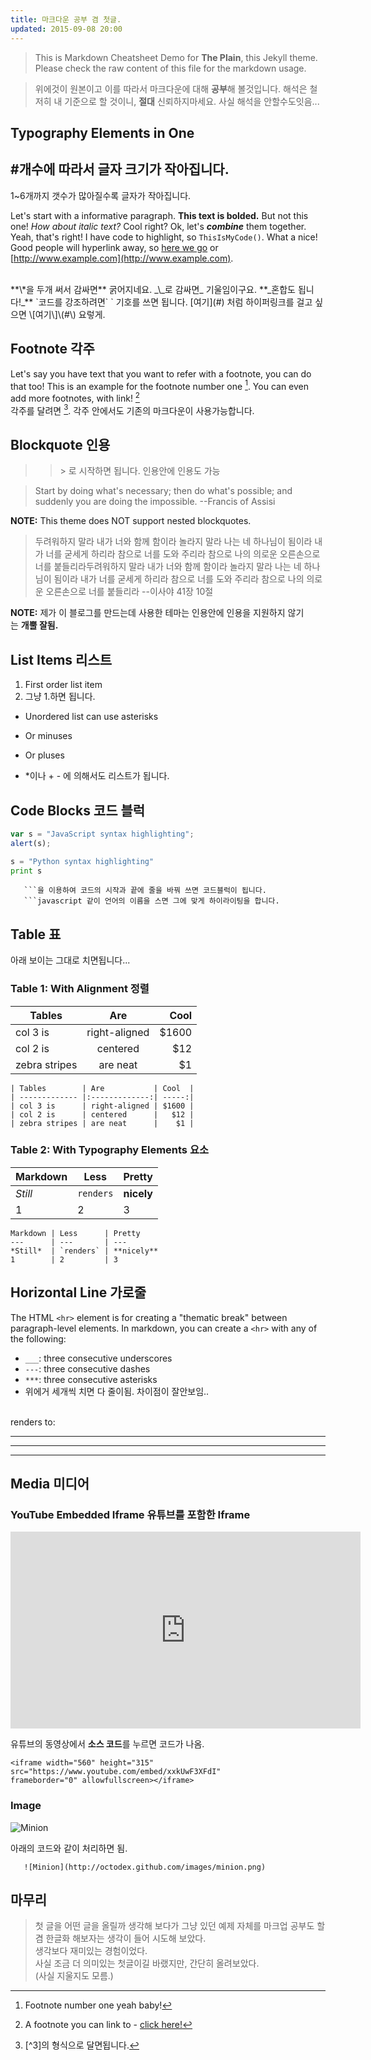 ```yaml
---
title: 마크다운 공부 겸 첫글.
updated: 2015-09-08 20:00
---
```


> This is Markdown Cheatsheet Demo for **The Plain**, this Jekyll theme. Please check the raw content of this file for the markdown usage.

> 위에것이 원본이고 이를 따라서 마크다운에 대해 **공부**해 볼것입니다. 해석은 철저히 내 기준으로 할 것이니, **절대** 신뢰하지마세요. 사실 해석을 안할수도잇음...


## Typography Elements in One
## #개수에 따라서 글자 크기가 작아집니다. 

1~6개까지 갯수가 많아질수록 글자가 작아집니다.

Let's start with a informative paragraph. **This text is bolded.** But not this one! _How about italic text?_ Cool right? Ok, let's **_combine_** them together. 
Yeah, that's right! I have code to highlight, so `ThisIsMyCode()`. What a nice! Good people will hyperlink away, so [here we go](#) or [http://www.example.com](http://www.example.com).
   
<br>
**\*을 두개 써서 감싸면** 굵어지네요.  
_\_로 감싸면_ 기울임이구요.   
**_혼합도 됩니다!_**   
`코드를 강조하려면` `  기호를 쓰면 됩니다.  
[여기](#) 처럼 하이퍼링크를 걸고 싶으면 \[여기\]\(#\) 요렇게.
 
<div class="divider"></div>

## Footnote 각주

Let's say you have text that you want to refer with a footnote, you can do that too! This is an example for the footnote number one [^1]. You can even add more footnotes, with link! [^2]   
각주를 달려면 [^3]. 각주 안에서도 기존의 마크다운이 사용가능합니다.

<div class="divider"></div>

## Blockquote 인용

> > \> 로 시작하면 됩니다. 인용안에 인용도 가능

> Start by doing what's necessary; then do what's possible; and suddenly you are doing the impossible. --Francis of Assisi     

**NOTE:** This theme does NOT support nested blockquotes.   

> 두려워하지 말라 내가 너와 함께 함이라 놀라지 말라 나는 네 하나님이 됨이라 내가 너를 굳세게 하리라 참으로 너를 도와 주리라 참으로 나의 의로운 오른손으로 너를 붙들리라두려워하지 말라 내가 너와 함께 함이라 놀라지 말라 나는 네 하나님이 됨이라 내가 너를 굳세게 하리라 참으로 너를 도와 주리라 참으로 나의 의로운 오른손으로 너를 붙들리라 --이사야 41장 10절    

**NOTE:** 제가 이 블로그를 만드는데 사용한 테마는 인용안에 인용을 지원하지 않기  
  는 **개뿔 잘됨.**


<div class="divider"></div>

## List Items 리스트

1. First order list item
2. 그냥 1.하면 됩니다.

* Unordered list can use asterisks
- Or minuses
+ Or pluses
* \*이나 \+ \- 에 의해서도 리스트가 됩니다.

<div class="divider"></div>

## Code Blocks 코드 블럭

```javascript
var s = "JavaScript syntax highlighting";
alert(s);
```

```python
s = "Python syntax highlighting"
print s
```

```
   ```을 이용하여 코드의 시작과 끝에 줄을 바꿔 쓰면 코드블럭이 됩니다. 
   ```javascript 같이 언어의 이름을 스면 그에 맞게 하이라이팅을 합니다.

```

<div class="divider"></div>

## Table 표

아래 보이는 그대로 치면됩니다...

### Table 1: With Alignment 정렬

| Tables        | Are           | Cool  |
| ------------- |:-------------:| -----:|
| col 3 is      | right-aligned | $1600 |
| col 2 is      | centered      |   $12 |
| zebra stripes | are neat      |    $1 |

```
| Tables        | Are           | Cool  |
| ------------- |:-------------:| -----:|
| col 3 is      | right-aligned | $1600 |
| col 2 is      | centered      |   $12 |
| zebra stripes | are neat      |    $1 |
```

### Table 2: With Typography Elements 요소

Markdown | Less      | Pretty
---      | ---       | ---
*Still*  | `renders` | **nicely**
1        | 2         | 3

```
Markdown | Less      | Pretty
---      | ---       | ---
*Still*  | `renders` | **nicely**
1        | 2         | 3
```

<div class="divider"></div>

## Horizontal Line 가로줄

The HTML `<hr>` element is for creating a "thematic break" between paragraph-level elements. In markdown, you can create a `<hr>` with any of the following:

* `___`: three consecutive underscores
* `---`: three consecutive dashes
* `***`: three consecutive asterisks
* 위에거 세개씩 치면 다 줄이됨. 차이점이 잘안보임..   
<br>
renders to:
  
___

---

***

<div class="divider"></div>

## Media 미디어

### YouTube Embedded Iframe 유튜브를 포함한 Iframe

<iframe width="560" height="315" src="https://www.youtube.com/embed/xxkUwF3XFdI" frameborder="0" allowfullscreen></iframe>

유튜브의 동영상에서 **소스 코드**를 누르면 코드가 나옴. <br>

```
<iframe width="560" height="315" 
src="https://www.youtube.com/embed/xxkUwF3XFdI" 
frameborder="0" allowfullscreen></iframe>
```

### Image

![Minion](http://octodex.github.com/images/minion.png)

아래의 코드와 같이 처리하면 됨. <br>

```
   ![Minion](http://octodex.github.com/images/minion.png)
```

## 마무리
> 첫 글을 어떤 글을 올릴까 생각해 보다가 그냥 있던 예제 자체를 마크업 공부도 할겸 한글화 해보자는 생각이 들어 시도해 보았다.   
생각보다 재미있는 경험이었다.   
사실 조금 더 의미있는 첫글이길 바랬지만, 간단히 올려보았다.   
(사실 지울지도 모름.)

[^1]: Footnote number one yeah baby!
[^2]: A footnote you can link to - [click here!](#)
[^3]: \[^3\]의 형식으로 달면됩니다.

